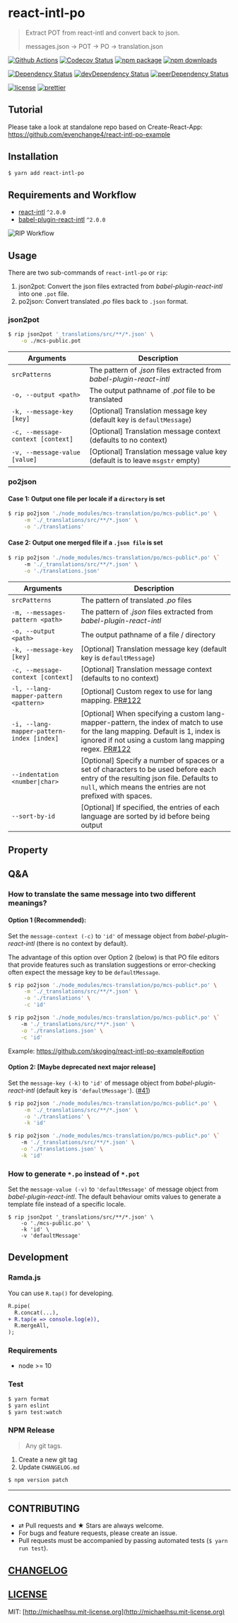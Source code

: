 # react-intl-po

> Extract POT from react-intl and convert back to json.
>
> messages.json → POT → PO → translation.json

[![Github Actions][build-badge]][build]
[![Codecov Status][codecov-badge]][codecov]
[![npm package][npm-badge]][npm]
[![npm downloads][npm-downloads]][npm]

[![Dependency Status][dependency-badge]][dependency]
[![devDependency Status][devdependency-badge]][devdependency]
[![peerDependency Status][peerdependency-badge]][peerdependency]

[![license][license-badge]][license]
[![prettier](https://img.shields.io/badge/styled_with-prettier-ff69b4.svg)](https://github.com/prettier/prettier)

## Tutorial

Please take a look at standalone repo based on Create-React-App: https://github.com/evenchange4/react-intl-po-example

## Installation

```sh
$ yarn add react-intl-po
```

## Requirements and Workflow

- [react-intl](https://github.com/yahoo/react-intl) `^2.0.0`
- [babel-plugin-react-intl](https://github.com/yahoo/babel-plugin-react-intl) `^2.0.0`

![RIP Workflow](./docs/workflow.png)

## Usage

There are two sub-commands of `react-intl-po` or `rip`:

1.  json2pot: Convert the json files extracted from _babel-plugin-react-intl_ into one `.pot` file.
2.  po2json: Convert translated _.po_ files back to `.json` format.

### json2pot

```sh
$ rip json2pot '_translations/src/**/*.json' \
    -o ./mcs-public.pot
```

| **Arguments**                     | **Description**                                                               |
| --------------------------------- | ----------------------------------------------------------------------------- |
| `srcPatterns`                     | The pattern of _.json_ files extracted from _babel-plugin-react-intl_         |
| `-o, --output <path>`             | The output pathname of _.pot_ file to be translated                           |
| `-k, --message-key [key]`         | [Optional] Translation message key (default key is `defaultMessage`)          |
| `-c, --message-context [context]` | [Optional] Translation message context (defaults to no context)               |
| `-v, --message-value [value]`     | [Optional] Translation message value key (default is to leave `msgstr` empty) |

### po2json

#### Case 1: Output one file per locale if a `directory` is set

```sh
$ rip po2json './node_modules/mcs-translation/po/mcs-public*.po' \
     -m './_translations/src/**/*.json' \
     -o './translations'
```

#### Case 2: Output one merged file if a `.json file` is set

```sh
$ rip po2json './node_modules/mcs-translation/po/mcs-public*.po' \`
     -m './_translations/src/**/*.json' \
     -o './translations.json'
```

| **Arguments**                             | **Description**                                                                                                                                                                                                                                   |
| ----------------------------------------- | ------------------------------------------------------------------------------------------------------------------------------------------------------------------------------------------------------------------------------------------------- |
| `srcPatterns`                             | The pattern of translated _.po_ files                                                                                                                                                                                                             |
| `-m, --messages-pattern <path>`           | The pattern of _.json_ files extracted from _babel-plugin-react-intl_                                                                                                                                                                             |
| `-o, --output <path>`                     | The output pathname of a file / directory                                                                                                                                                                                                         |
| `-k, --message-key [key]`                 | [Optional] Translation message key (default key is `defaultMessage`)                                                                                                                                                                              |
| `-c, --message-context [context]`         | [Optional] Translation message context (defaults to no context)                                                                                                                                                                                   |
| `-l, --lang-mapper-pattern <pattern>`     | [Optional] Custom regex to use for lang mapping. [PR#122](https://github.com/evenchange4/react-intl-po/pull/122)                                                                                                                                  |
| `-i, --lang-mapper-pattern-index [index]` | [Optional] When specifying a custom lang-mapper-pattern, the index of match to use for the lang mapping. Default is 1, index is ignored if not using a custom lang mapping regex. [PR#122](https://github.com/evenchange4/react-intl-po/pull/122) |
| `--indentation <number\|char>`            | [Optional] Specify a number of spaces or a set of characters to be used before each entry of the resulting json file. Defaults to `null`, which means the entries are not prefixed with spaces.                                                   |
| `--sort-by-id`                            | [Optional] If specified, the entries of each language are sorted by id before being output                                                                                                                                                        |

## Property

## Q&A

### How to translate the same message into two different meanings?

#### Option 1 (Recommended):

Set the `message-context (-c)` to `'id'` of message object from _babel-plugin-react-intl_ (there is no context by default).

The advantage of this option over Option 2 (below) is that PO file editors that provide features such as translation suggestions or error-checking often expect the message key to be `defaultMessage`.

```sh
$ rip po2json './node_modules/mcs-translation/po/mcs-public*.po' \
     -m './_translations/src/**/*.json' \
     -o './translations' \
     -c 'id'

$ rip po2json './node_modules/mcs-translation/po/mcs-public*.po' \`
    -m './_translations/src/**/*.json' \
    -o './translations.json' \
    -c 'id'
```

Example: https://github.com/skoging/react-intl-po-example#option

#### Option 2: [Maybe deprecated next major release]

Set the `message-key (-k)` to `'id'` of message object from _babel-plugin-react-intl_ (default key is `'defaultMessage'`). ([#41](https://github.com/evenchange4/react-intl-po/pull/41))

```sh
$ rip po2json './node_modules/mcs-translation/po/mcs-public*.po' \
     -m './_translations/src/**/*.json' \
     -o './translations' \
     -k 'id'

$ rip po2json './node_modules/mcs-translation/po/mcs-public*.po' \`
    -m './_translations/src/**/*.json' \
    -o './translations.json' \
    -k 'id'
```

### How to generate `*.po` instead of `*.pot`

Set the `message-value (-v)` to `'defaultMessage'` of message object from _babel-plugin-react-intl_. The default behaviour omits values to generate a template file instead of a specific locale.

```
$ rip json2pot '_translations/src/**/*.json' \
    -o './mcs-public.po' \
    -k 'id' \
    -v 'defaultMessage'
```

## Development

### Ramda.js

You can use `R.tap()` for developing.

```diff
R.pipe(
  R.concat(...),
+ R.tap(e => console.log(e)),
  R.mergeAll,
);
```

### Requirements

- node >= 10

### Test

```sh
$ yarn format
$ yarn eslint
$ yarn test:watch
```

### NPM Release

> Any git tags.

1.  Create a new git tag
2.  Update `CHANGELOG.md`

```sh
$ npm version patch
```

---

## CONTRIBUTING

- ⇄ Pull requests and ★ Stars are always welcome.
- For bugs and feature requests, please create an issue.
- Pull requests must be accompanied by passing automated tests (`$ yarn run test`).

## [CHANGELOG](CHANGELOG.md)

## [LICENSE](LICENSE)

MIT: [http://michaelhsu.mit-license.org](http://michaelhsu.mit-license.org)

[build-badge]: https://img.shields.io/github/workflow/status/skoging/react-intl-po/Test,%20Build,%20Publish?style=flat-square
[build]: https://github.com/skoging/react-intl-po/actions?query=workflow%3A%22Test%2C+Build%2C+Publish%22
[npm-badge]: https://img.shields.io/npm/v/@skoging/react-intl-po.svg?style=flat-square
[npm]: https://www.npmjs.org/package/@skoging/react-intl-po
[codecov-badge]: https://img.shields.io/codecov/c/github/skoging/react-intl-po.svg?style=flat-square
[codecov]: https://codecov.io/github/skoging/react-intl-po?branch=master
[npm-downloads]: https://img.shields.io/npm/dt/@skoging/react-intl-po.svg?style=flat-square
[license-badge]: https://img.shields.io/npm/l/@skoging/react-intl-po.svg?style=flat-square
[license]: http://michaelhsu.mit-license.org/
[dependency-badge]: https://david-dm.org/skoging/react-intl-po.svg?style=flat-square
[dependency]: https://david-dm.org/skoging/react-intl-po
[devdependency-badge]: https://david-dm.org/skoging/react-intl-po/dev-status.svg?style=flat-square
[devdependency]: https://david-dm.org/skoging/react-intl-po#info=devDependencies
[peerdependency-badge]: https://david-dm.org/skoging/react-intl-po/peer-status.svg?style=flat-square
[peerdependency]: https://david-dm.org/skoging/react-intl-po#info=peerDependencies
